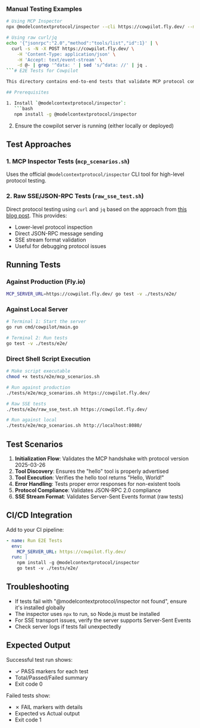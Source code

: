 ### Manual Testing Examples

```bash
# Using MCP Inspector
npx @modelcontextprotocol/inspector --cli https://cowpilot.fly.dev/ --method tools/list

# Using raw curl/jq
echo '{"jsonrpc":"2.0","method":"tools/list","id":1}' | \
  curl -s -N -X POST https://cowpilot.fly.dev/ \
    -H 'Content-Type: application/json' \
    -H 'Accept: text/event-stream' \
    -d @- | grep '^data: ' | sed 's/^data: //' | jq .
```# E2E Tests for Cowpilot

This directory contains end-to-end tests that validate MCP protocol compliance for the cowpilot server.

## Prerequisites

1. Install `@modelcontextprotocol/inspector`:
   ```bash
   npm install -g @modelcontextprotocol/inspector
   ```

2. Ensure the cowpilot server is running (either locally or deployed)

## Test Approaches

### 1. MCP Inspector Tests (`mcp_scenarios.sh`)
Uses the official `@modelcontextprotocol/inspector` CLI tool for high-level protocol testing.

### 2. Raw SSE/JSON-RPC Tests (`raw_sse_test.sh`)
Direct protocol testing using `curl` and `jq` based on the approach from [this blog post](https://blog.fka.dev/blog/2025-03-25-inspecting-mcp-servers-using-cli/). This provides:
- Lower-level protocol inspection
- Direct JSON-RPC message sending
- SSE stream format validation
- Useful for debugging protocol issues

## Running Tests

### Against Production (Fly.io)

```bash
MCP_SERVER_URL=https://cowpilot.fly.dev/ go test -v ./tests/e2e/
```

### Against Local Server

```bash
# Terminal 1: Start the server
go run cmd/cowpilot/main.go

# Terminal 2: Run tests
go test -v ./tests/e2e/
```

### Direct Shell Script Execution

```bash
# Make script executable
chmod +x tests/e2e/mcp_scenarios.sh

# Run against production
./tests/e2e/mcp_scenarios.sh https://cowpilot.fly.dev/

# Raw SSE tests
./tests/e2e/raw_sse_test.sh https://cowpilot.fly.dev/

# Run against local
./tests/e2e/mcp_scenarios.sh http://localhost:8080/
```

## Test Scenarios

1. **Initialization Flow**: Validates the MCP handshake with protocol version 2025-03-26
2. **Tool Discovery**: Ensures the "hello" tool is properly advertised
3. **Tool Execution**: Verifies the hello tool returns "Hello, World!"
4. **Error Handling**: Tests proper error responses for non-existent tools
5. **Protocol Compliance**: Validates JSON-RPC 2.0 compliance
6. **SSE Stream Format**: Validates Server-Sent Events format (raw tests)

## CI/CD Integration

Add to your CI pipeline:

```yaml
- name: Run E2E Tests
  env:
    MCP_SERVER_URL: https://cowpilot.fly.dev/
  run: |
    npm install -g @modelcontextprotocol/inspector
    go test -v ./tests/e2e/
```

## Troubleshooting

- If tests fail with "@modelcontextprotocol/inspector not found", ensure it's installed globally
- The inspector uses `npx` to run, so Node.js must be installed
- For SSE transport issues, verify the server supports Server-Sent Events
- Check server logs if tests fail unexpectedly

## Expected Output

Successful test run shows:
- ✓ PASS markers for each test
- Total/Passed/Failed summary
- Exit code 0

Failed tests show:
- ✗ FAIL markers with details
- Expected vs Actual output
- Exit code 1
